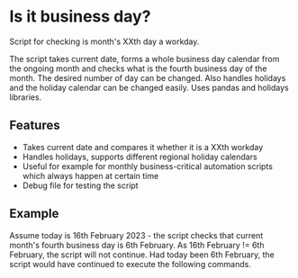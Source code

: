 # Is it business day?
Script for checking is month's XXth day a workday.

The script takes current date, forms a whole business day calendar from the ongoing month and checks what is the fourth business day of the month.
The desired number of day can be changed.
Also handles holidays and the holiday calendar can be changed easily.
Uses pandas and holidays libraries.

## Features
  - Takes current date and compares it whether it is a XXth workday
  - Handles holidays, supports different regional holiday calendars
  - Useful for example for monthly business-critical automation scripts which always happen at certain time
  - Debug file for testing the script

## Example
Assume today is 16th February 2023 - the script checks that current month's fourth business day is 6th February.
As 16th February != 6th February, the script will not continue.
Had today been 6th February, the script would have continued to execute the following commands.
